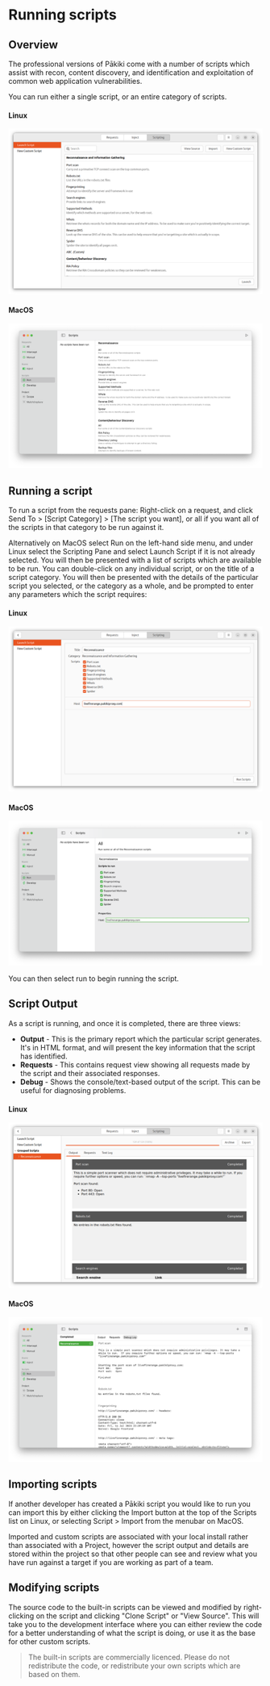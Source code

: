 # Running scripts

## Overview

The professional versions of Pākiki come with a number of scripts which assist with recon, content discovery, and identification and exploitation of common web application vulnerabilities.

You can run either a single script, or an entire category of scripts.

<!-- tabs:start -->

#### **Linux**

<picture>
  <source media="(prefers-color-scheme: dark)" srcset="../_media/Linux/Dark/RunScriptList.png">
  <img alt="Run script list" src="../_media/Linux/Light/RunScriptList.png">
</picture>

#### **MacOS**

<picture>
  <source media="(prefers-color-scheme: dark)" srcset="../_media/Mac/Dark/RunScriptList.png">
  <img alt="Run script list" src="../_media/Mac/Light/RunScriptList.png">
</picture>

<!-- tabs:end -->

## Running a script

To run a script from the requests pane: Right-click on a request, and click Send To > [Script Category] > [The script you want], or all if you want all of the scripts in that category to be run against it.

Alternatively on MacOS select Run on the left-hand side menu, and under Linux select the Scripting Pane and select Launch Script if it is not already selected. You will then be presented with a list of scripts which are available to be run. You can double-click on any individual script, or on the title of a script category. You will then be presented with the details of the particular script you selected, or the category as a whole, and be prompted to enter any parameters which the script requires:

<!-- tabs:start -->

#### **Linux**

<picture>
  <source media="(prefers-color-scheme: dark)" srcset="../_media/Linux/Dark/RunScriptGroup.png">
  <img alt="Set script properties" src="../_media/Linux/Light/RunScriptGroup.png">
</picture>

#### **MacOS**

<picture>
  <source media="(prefers-color-scheme: dark)" srcset="../_media/Mac/Dark/RunScriptGroup.png">
  <img alt="Set script properties" src="../_media/Mac/Light/RunScriptGroup.png">
</picture>

<!-- tabs:end -->

You can then select run to begin running the script.

## Script Output
As a script is running, and once it is completed, there are three views:
  * **Output** - This is the primary report which the particular script generates. It's in HTML format, and will present the key information that the script has identified.
  * **Requests** - This contains request view showing all requests made by the script and their associated responses.
  * **Debug** - Shows the console/text-based output of the script. This can be useful for diagnosing problems.

<!-- tabs:start -->

#### **Linux**

<picture>
  <source media="(prefers-color-scheme: dark)" srcset="../_media/Linux/Dark/ReconOutput.png">
  <img alt="Recon script output" src="../_media/Linux/Light/ReconOutput.png">
</picture>

#### **MacOS**

<picture>
  <source media="(prefers-color-scheme: dark)" srcset="../_media/Mac/Dark/ReconOutput.png">
  <img alt="Recon script output" src="../_media/Mac/Light/ReconOutput.png">
</picture>

<!-- tabs:end -->

## Importing scripts
If another developer has created a Pākiki script you would like to run you can import this by either clicking the Import button at the top of the Scripts list on Linux, or selecting Script > Import from the menubar on MacOS.

Imported and custom scripts are associated with your local install rather than associated with a Project, however the script output and details are stored within the project so that other people can see and review what you have run against a target if you are working as part of a team.

## Modifying scripts
The source code to the built-in scripts can be viewed and modified by right-clicking on the script and clicking "Clone Script" or "View Source". This will take you to the development interface where you can either review the code for a better understanding of what the script is doing, or use it as the base for other custom scripts.

 > The built-in scripts are commercially licenced. Please do not redistribute the code, or redistribute your own scripts which are based on them.